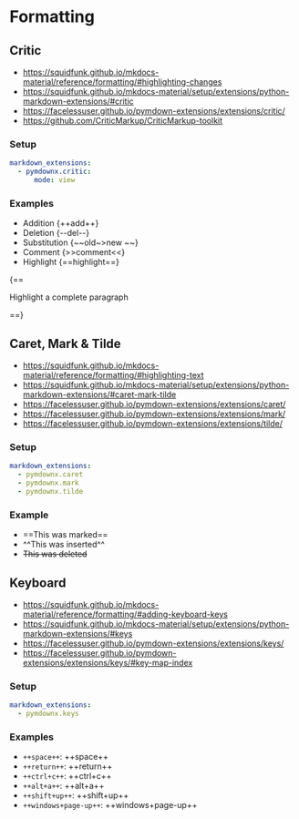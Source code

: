 # Formatting

## Critic

* https://squidfunk.github.io/mkdocs-material/reference/formatting/#highlighting-changes
* https://squidfunk.github.io/mkdocs-material/setup/extensions/python-markdown-extensions/#critic
* https://facelessuser.github.io/pymdown-extensions/extensions/critic/
* https://github.com/CriticMarkup/CriticMarkup-toolkit

### Setup

```yaml
markdown_extensions:
  - pymdownx.critic:
      mode: view
```

### Examples

* Addition {++add++}
* Deletion {--del--}
* Substitution {~~old~>new ~~}
* Comment {>>comment<<}
* Highlight {==highlight==}

{==

Highlight a complete paragraph

==}

## Caret, Mark & Tilde

* https://squidfunk.github.io/mkdocs-material/reference/formatting/#highlighting-text
* https://squidfunk.github.io/mkdocs-material/setup/extensions/python-markdown-extensions/#caret-mark-tilde
* https://facelessuser.github.io/pymdown-extensions/extensions/caret/
* https://facelessuser.github.io/pymdown-extensions/extensions/mark/
* https://facelessuser.github.io/pymdown-extensions/extensions/tilde/

### Setup

```yaml
markdown_extensions:
  - pymdownx.caret
  - pymdownx.mark
  - pymdownx.tilde
```

### Example

- ==This was marked==
- ^^This was inserted^^
- ~~This was deleted~~

## Keyboard

* https://squidfunk.github.io/mkdocs-material/reference/formatting/#adding-keyboard-keys
* https://squidfunk.github.io/mkdocs-material/setup/extensions/python-markdown-extensions/#keys
* https://facelessuser.github.io/pymdown-extensions/extensions/keys/
* https://facelessuser.github.io/pymdown-extensions/extensions/keys/#key-map-index

### Setup

```yaml
markdown_extensions:
  - pymdownx.keys
```

### Examples

* `++space++`: ++space++
* `++return++`: ++return++
* `++ctrl+c++`: ++ctrl+c++
* `++alt+a++`: ++alt+a++
* `++shift+up++`: ++shift+up++
* `++windows+page-up++`: ++windows+page-up++
